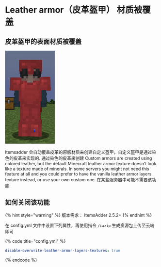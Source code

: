 # Leather armor（皮革盔甲） 材质被覆盖

## 皮革盔甲的表面材质被覆盖

![](<../../.gitbook/assets/image (45) (1) (1).png>)

Itemsadder 会自动覆盖皮革的原版材质来创建自定义盔甲，自定义盔甲是通过染色的皮革来实现的.
通过染色的皮革来创建
Custom armors are created using colored leather, but the default Minecraft leather armor texture doesn't look like a texture made of minerals.
In some servers you might not need this feature at all and you could prefer to have the vanilla leather armor layers texture instead, or use your own custom one.
在某些服务器中可能不需要该功能
## 如何关闭该功能

{% hint style="warning" %}
版本需求：
ItemsAdder 2.5.2+
{% endhint %}

在 config.yml 文件中设置下列属性，再使用指令 `/iazip` 生成资源包上传至云端即可 

{% code title="config.yml" %}
```yaml
disable-overwrite-leather-armor-layers-textures: true
```
{% endcode %}
